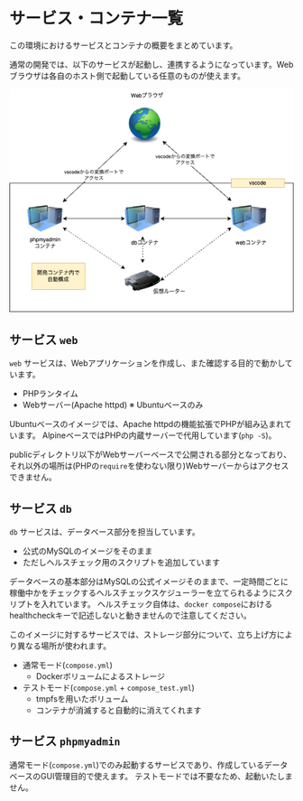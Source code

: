 # サービス・コンテナ一覧

この環境におけるサービスとコンテナの概要をまとめています。

通常の開発では、以下のサービスが起動し、連携するようになっています。Webブラウザは各自のホスト側で起動している任意のものが使えます。

![サービス構成](images/containers.drawio.png)

## サービス `web`

`web` サービスは、Webアプリケーションを作成し、また確認する目的で動かしています。

- PHPランタイム
- Webサーバー(Apache httpd) ※ Ubuntuベースのみ

Ubuntuベースのイメージでは、Apache httpdの機能拡張でPHPが組み込まれています。
AlpineベースではPHPの内蔵サーバーで代用しています(`php -S`)。

publicディレクトリ以下がWebサーバーベースで公開される部分となっており、それ以外の場所は(PHPの`require`を使わない限り)Webサーバーからはアクセスできません。

## サービス `db`

`db` サービスは、データベース部分を担当しています。

- 公式のMySQLのイメージをそのまま
- ただしヘルスチェック用のスクリプトを追加しています

データベースの基本部分はMySQLの公式イメージそのままで、一定時間ごとに稼働中かをチェックするヘルスチェックスケジューラーを立てられるようにスクリプトを入れています。
ヘルスチェック自体は、`docker compose`におけるhealthcheckキーで記述しないと動きませんので注意してください。

このイメージに対するサービスでは、ストレージ部分について、立ち上げ方により異なる場所が使われます。

- 通常モード(`compose.yml`)
  - Dockerボリュームによるストレージ
- テストモード(`compose.yml` + `compose_test.yml`)
  - tmpfsを用いたボリューム
  - コンテナが消滅すると自動的に消えてくれます

## サービス `phpmyadmin`

通常モード(`compose.yml`)でのみ起動するサービスであり、作成しているデータベースのGUI管理目的で使えます。
テストモードでは不要なため、起動いたしません。
